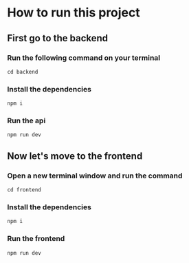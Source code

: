 # How to run this project

## First go to the backend

### Run the following command on your terminal

```
cd backend
```

### Install the dependencies

```
npm i
```

### Run the api

```
npm run dev
```

## Now let's move to the frontend

### Open a new terminal window and run the command

```
cd frontend
```

### Install the dependencies

```
npm i
```

### Run the frontend

```
npm run dev
```
